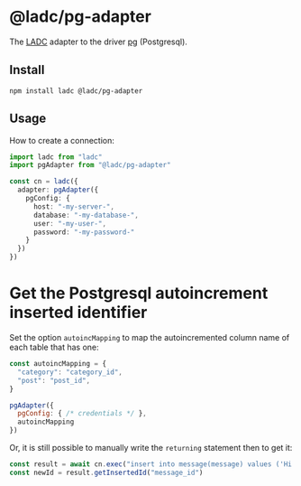 # @ladc/pg-adapter

The [LADC](https://github.com/paleo/ladc) adapter to the driver [pg](https://github.com/brianc/node-postgres) (Postgresql).

## Install

```
npm install ladc @ladc/pg-adapter
```

## Usage

How to create a connection:

```ts
import ladc from "ladc"
import pgAdapter from "@ladc/pg-adapter"

const cn = ladc({
  adapter: pgAdapter({
    pgConfig: {
      host: "-my-server-",
      database: "-my-database-",
      user: "-my-user-",
      password: "-my-password-"
    }
  })
})
```

# Get the Postgresql autoincrement inserted identifier

Set the option `autoincMapping` to map the autoincremented column name of each table that has one:

```js
const autoincMapping = {
  "category": "category_id",
  "post": "post_id",
}

pgAdapter({
  pgConfig: { /* credentials */ },
  autoincMapping
})
```

Or, it is still possible to manually write the `returning` statement then to get it:

```js
const result = await cn.exec("insert into message(message) values ('Hi there!') returning message_id") // Postgres only
const newId = result.getInsertedId("message_id")
```